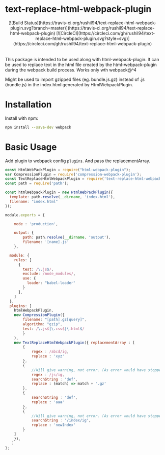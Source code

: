 # text-replace-html-webpack-plugin
<div align="center">
[![Build Status](https://travis-ci.org/rushil94/text-replace-html-webpack-plugin.svg?branch=master)](https://travis-ci.org/rushil94/text-replace-html-webpack-plugin) [![CircleCI](https://circleci.com/gh/rushil94/text-replace-html-webpack-plugin.svg?style=svg)](https://circleci.com/gh/rushil94/text-replace-html-webpack-plugin)
</div>

<br/>
<br/>
This package is intended to be used along with html-webpack-plugin. It can be used to replace text in the html file created by the html-webpack-plugin during the webpack build process. Works only wth webpack@^4

Might be used to import gzipped files (eg. bundle.js.gz) instead of .js (bundle.js) in the index.html generated by HtmlWebpackPlugin.

# Installation

Install with npm:

```bash
npm install --save-dev webpack
```

# Basic Usage

Add plugin to webpack config `plugins`. And pass the replacementArray.

```javascript
const HtmlWebPackPlugin = require("html-webpack-plugin");
var CompressionPlugin = require('compression-webpack-plugin');
const TextReplaceHtmlWebpackPlugin = require('text-replace-html-webpack-plugin');
const path = require('path');

const htmlWebpackPlugin = new HtmlWebPackPlugin({
  template: path.resolve(__dirname, 'index.html'),
  filename: "index.html"
});

module.exports = {

    mode : 'production',

    output: {
        path: path.resolve(__dirname, 'output'),
        filename: '[name].js'
    },

  module: {
    rules: [
      {
        test: /\.js$/,
        exclude: /node_modules/,
        use: {
          loader: "babel-loader"
        }
      },
    ]
  },
  plugins: [
    htmlWebpackPlugin,
    new CompressionPlugin({
        filename: "[path].gz[query]",
        algorithm: "gzip",
        test: /\.js$|\.css$|\.html$/
        }
    ),
    new TextReplaceHtmlWebpackPlugin({ replacementArray : [
        {
            regex : /abcd/ig,
            replace : 'xyz'
        },
        {
            //Will give warning, not error. (As error would have stopped the webpack build)
            regex : /js/ig,
            searchString : 'def',
            replace : (match) => match + '.gz'
        },
        {
            searchString : 'def',
            replace : 'aaa'
        },
        {
            //Will give warning, not error. (As error would have stopped the webpack build)
            searchString : '/index/ig',
            replace : 'newIndex'
        }
    ]
    }),
   ]
};

```
